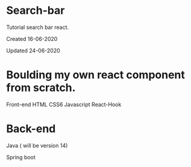 # Search-bar
Tutorial search bar react.


Created 16-06-2020

Updated 24-06-2020




# Boulding my own react component from scratch.

Front-end 
HTML
CSS6
Javascript 
React-Hook



# Back-end
Java  ( will be version 14)

Spring boot


